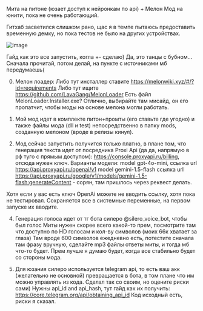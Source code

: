 Мита на питоне (юзает доступ к нейронкам по api) + Мелон Мод на юнити, пока не очень работающий.

Гитхаб засветился слишком рано, щас я в темпе пытаюсь предоставить временную демку, но пока тестов не было на других устройствах.

![image](https://github.com/user-attachments/assets/1baad23d-d58a-484c-ba83-25a9f3dcbc03)


Гайд как это все запустить, когла +- сделаю)
Да, это танцы с бубном...
Сначала прочитай, потом делай, на пункте с источниками мб передумаешь(

0) Мелон лоадер:
Либо тут инсталлер ставите https://melonwiki.xyz/#/?id=requirements
Либо тут ищите https://github.com/LavaGang/MelonLoader
Есть файл MelonLoader.Installer.exe?
Отлично, выбирайте там мисайд, он его пропатчит, чтобы моды на основе мелона могли работать.

1) Мой мод идет в комплекте питон+промты (его ставьте где угодно) и также файлы мода (dll и test) непосредственно в папку mods, 
созданную мелоном (вроде в релизы кинул).

2) Мод сейчас запустить получится только платно, в плане том, что генерация текста идет от посредника Proxi Api (да да, напрямую в рф туго с прямым доступом):
https://console.proxyapi.ru/billing, отсюда нужен ключ.
Варианты модели:
model gpt-4o-mini, ссылка url https://api.proxyapi.ru/openai/v1
model gemini-1.5-flash ссылка url https://api.proxyapi.ru/google/v1/models/gemini-1.5-flash:generateContent - сорян, там пришлось через реквест делать. 

Хотя если у вас есть ключ OpenAi можете не вводить ссылку, хотя пока не тестировал.
Сохраняется все в системные переменные, на первом запуске их вводите.

4) Генерация голоса идет от тг бота силеро @silero_voice_bot, чтобы был голос Миты нужен скорее всего какой-то прем, посмотрите там что доступно по HD голосам и кол-ву символов (моих 66к хватает за глаза)
Там вроде 600 символов ежедневно есть, потестите сначала там фразу вручную, сделайте mp3 файлы ответы миты, и тогда мб что-то будет. Прем лучше я думаю будет, когда все стабильно будет со стороны мода.

6) Для юзания силеро используется telegram api, то есть ваш акк (желательно не основной) превращается в бота, в том плане что им можно управлять из кода. Сделал так со своим, но оцените риски сами)
Нужны api_id and api_hash, тут гайд как их получить: https://core.telegram.org/api/obtaining_api_id
Код исходный есть, риски я сказал. 
